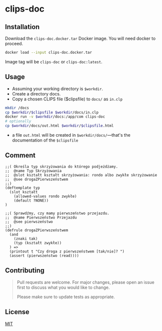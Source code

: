 # clips-doc

## Installation
Download the `clips-doc.docker.tar` Docker image. You will need docker to proceed.

```bash
docker load --input clips-doc.docker.tar
```

Image tag will be `clips-doc` or `clips-doc:latest`.

## Usage
- Assuming your working directory is `$workdir`.
- Create a directory docs.
- Copy a chosen CLIPS file ($clipsfile) to `docs/` as `in.clp`

```bash
mkdir /docs
cp $workdir/$clipsfile $workdir/docs/in.clp
docker run -v $workdir/docs:/app/com clips-doc
# optionally
cp $workdir/docs/out.html $workdir/$clipsfile.html
```
- a file `out.html` will be created in `$workdir/docs/`—that's the documentation of the `$clipsfile`

## Comment

```clips
;;( Określa typ skrzyżowania do którego podjeżdżamy.
;;  @name Typ Skrzyżowania
;;  @slot kształt kształt skrzyżowania: rondo albo zwykłe skrzyżowanie
;;  @see drogaZPierwszeństwem
;;)
(deftemplate typ
  (slot kształt
    (allowed-values rondo zwykłe)
    (default ?NONE))
)
```

```clips
;;( Sprawdźmy, czy mamy pierwszeństwo przejazdu.
;;  @name Pierwszeństwo Przejazdu
;;  @see pierwszeństwo
;;)
(defrule drogaZPierwszeństwem
  (and
    (znaki tak)
    (typ (kształt zwykłe))
  ) =>
  (printout t "Czy droga z pierwszeństwem [tak/nie]? ")
  (assert (pierwszeństwo (read))))
```

## Contributing
> Pull requests are welcome. For major changes, please open an issue first to discuss what you would like to change.
>
> Please make sure to update tests as appropriate.

## License
[MIT](https://choosealicense.com/licenses/mit/)
